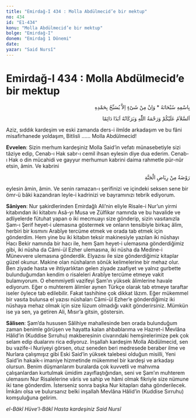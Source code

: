 ```yaml
---
title: "Emirdağ-I 434 : Molla Abdülmecid’e bir mektup"
no: 434
id: "E1-434"
konu: "Molla Abdülmecid’e bir mektup"
bolge: "Emirdağ-I"
donem: "Emirdağ 1 Dönemi"
date: 
yazar: "Said Nursî"
---
```


# Emirdağ-I 434 : Molla Abdülmecid’e bir mektup

<p class="arabic" dir="rtl" title="Meal: “Subhân Allah’ın adıyla” * “Hiçbir şey yoktur ki O'nu hamd ile tesbih etmesin” [İsrâ 17:44]">بِاسْمِهِ سُبْحَانَهُ * وَاِنْ مِنْ شَىْءٍ اِلاَّ يُسَبِّحُ بِحَمْدِهِ</p>

<p class="arabic" dir="rtl" title="Meal: “Allah’ın selâmı, rahmeti ve bereketleri, ebedî ve dâimî olarak üzerinize olsun.”">اَلسَّلاَمُ عَلَيْكُمْ وَرَحْمَةُ اللّٰهِ وَبَرَكَاتُهُ اَبَدًا دَائِمًا</p>

Aziz, sıddık kardeşim ve eski zamanda ders-i ilmîde arkadaşım ve bu fâni misafirhanede yoldaşım, Bitlisli …… Molla Abdülmecid!

**Evvelen**: Sizin merhum kardeşiniz Molla Said’in vefatı münasebetiyle sizi tâziye e­dip, Cenab-ı Hak sabr-ı cemil ihsan eylesin diye dua ederim. Cenab-ı Hak o din mücahidi ve gayyur merhumun kabrini daima rahmetle pür-nûr etsin, âmin. Ve kabrini

<p class="arabic" dir="rtl" title="Meal: “Cennet bahçelerinden bir bahçe.” ">رَوْضَةٌ مِنْ رِيَاضِ الْجَنَّةِ</p>

eylesin âmin, âmin. Ve senin ramazan-ı şerifinizi ve içindeki seksen sene bir ömr-ü bâki kazandıran leyle-i kadrinizi ve bayramınızı tebrik ediyorum.

**Sâniyen**: Nur şakirdlerinden Emirdağlı Ali’nin eliyle Risale-i Nur’un yirmi kitabından iki kitabını Asâ-yı Musa ve Zülfikar namında ve bu havalide ve adliyelerde fütuhat yapan o iki mecmuayı size gönderip, sizin vasıtanızla Şam-ı Şerif heyet-i ulemasına göstermek ve onların tensibiyle birkaç âlim, herbiri bir kısmını Arabîye tercüme etmek ve orada tab etmek için gönderdim. Hem yine bu iki kitabın teksir makinesiyle yazılan iki nüshayı Hacı Bekir namında bir hacı ile, hem Şam heyet-i ulemasına gönderdiğimiz gibi, iki nüsha da Câmi-ül Ezher ulemasına, iki nüsha da Medine-i Münevvere ulemasına gönderdik. Elyazısı ile size gönderdiğimiz kitaplar güzel okunur. Makine olan nüshaların sönük kelimelerine bir mehaz olur. Ben ziyade hasta ve ihtiyarlıktan gelen ziyade zaafiyet ve yalnız gurbette bulunduğumdan kendim o risaleleri Arabîye tercüme etmeye vakit bulamıyorum. O ehemmiyetli vazifeyi Şam’ın yüksek âlimlerine havale ediyorum. Eğer o muhterem âlimler aynen Türkçe olarak tab etmeye taraftar iseler öylece tab edilebilir. Fakat tashihine çok dikkat lâzım. Eğer mükemmel bir vasıta bulunsa el yazısı nüshaları Câmi-ül Ezher’e gönderdiğimiz iki nüshaya mehaz olmak için size lüzum olmadığı vakit gönderirsiniz. Mümkün ise ya sen, ya getiren Ali, Mısır’a gitsin, göstersin.

**Sâlisen**: Şam’da hususen Sâlihiye mahallesinde ben orada bulunduğum zaman benimle görüşen ve hayatta kalan ahbablarıma ve Hazret-i Mevlâna Hâlid’in (Kuddise Sırruhu) makberesinin civarındaki hemşirelerimize pek çok selam edip dualarını rica ediyoruz. İnşallah kardeşim Molla Abdülmecid, sen bu vazife-i Nuriyeyi görsen, otuz seneden beri medresede beraber ilme ve Nurlara çalışmışız gibi Eski Said’in yüksek talebesi olduğun misilli, Yeni Said’in hakaik-ı imaniye hizmetinde mükemmel bir kardeşi ve arkadaşı olursun. Benim düşmanlarım buralarda çok kuvvetli ve mahvıma çalışanlardan kurtulmak ümidim zayıflaştığından, seni ve Şam’ın muhterem ulemasını Nur Risalelerine vâris ve sahip ve hâmi olmak fikriyle size nümune iki tane gönderdim. İsterseniz sonra başka Nur kitapları daha gönderilecek. İmkânı olsa ve bulursanız belki inşallah Mevlâna Hâlid’in (Kuddise Sırruhu) komşuluğuna gelirim.

*el-Bâkî Hüve’l-Bâkî*
*Hasta kardeşiniz*
*Said Nursî*
